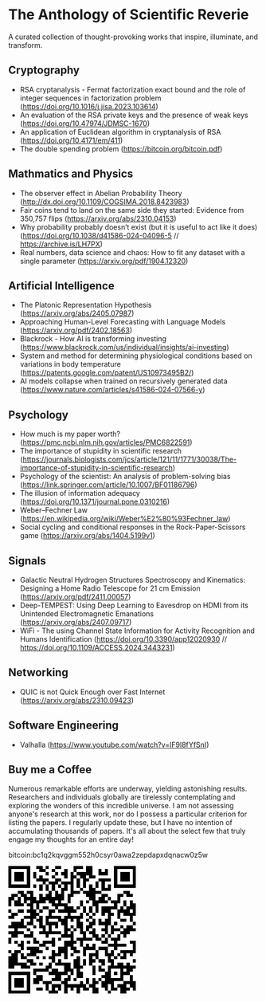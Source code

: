 # The Anthology of Scientific Reverie
A curated collection of thought-provoking works that inspire, illuminate, and transform.

## Cryptography
- RSA cryptanalysis - Fermat factorization exact bound and the role of integer sequences in factorization problem (https://doi.org/10.1016/j.jisa.2023.103614)
- An evaluation of the RSA private keys and the presence of weak keys (https://doi.org/10.47974/JDMSC-1670)
- An application of Euclidean algorithm in cryptanalysis of RSA (https://doi.org/10.4171/em/411)
- The double spending problem (https://bitcoin.org/bitcoin.pdf)

## Mathmatics and Physics 
- The observer effect in Abelian Probability Theory (http://dx.doi.org/10.1109/COGSIMA.2018.8423983)
- Fair coins tend to land on the same side they started: Evidence from 350,757 flips (https://arxiv.org/abs/2310.04153)
- Why probability probably doesn’t exist (but it is useful to act like it does) (https://doi.org/10.1038/d41586-024-04096-5 // https://archive.is/LH7PX)
- Real numbers, data science and chaos: How to fit any dataset with a single parameter (https://arxiv.org/pdf/1904.12320)

## Artificial Intelligence 
- The Platonic Representation Hypothesis (https://arxiv.org/abs/2405.07987)
- Approaching Human-Level Forecasting with Language Models (https://arxiv.org/pdf/2402.18563)
- Blackrock - How AI is transforming investing (https://www.blackrock.com/us/individual/insights/ai-investing)
- System and method for determining physiological conditions based on variations in body temperature (https://patents.google.com/patent/US10973495B2/)
- AI models collapse when trained on recursively generated data (https://www.nature.com/articles/s41586-024-07566-y)
  
## Psychology 
- How much is my paper worth? (https://pmc.ncbi.nlm.nih.gov/articles/PMC6822591)
- The importance of stupidity in scientific research (https://journals.biologists.com/jcs/article/121/11/1771/30038/The-importance-of-stupidity-in-scientific-research)
- Psychology of the scientist: An analysis of problem-solving bias (https://link.springer.com/article/10.1007/BF01186796)
- The illusion of information adequacy (https://doi.org/10.1371/journal.pone.0310216)
- Weber–Fechner Law (https://en.wikipedia.org/wiki/Weber%E2%80%93Fechner_law)
- Social cycling and conditional responses in the Rock-Paper-Scissors game (https://arxiv.org/abs/1404.5199v1)

## Signals 
- Galactic Neutral Hydrogen Structures Spectroscopy and Kinematics: Designing a Home Radio Telescope for 21 cm Emission (https://arxiv.org/pdf/2411.00057)
- Deep-TEMPEST: Using Deep Learning to Eavesdrop on HDMI from its Unintended Electromagnetic Emanations (https://arxiv.org/abs/2407.09717)
- WiFi - The using Channel State Information for Activity Recognition and Humans Identification (https://doi.org/10.3390/app12020930 // https://doi.org/10.1109/ACCESS.2024.3443231)

## Networking 
- QUIC is not Quick Enough over Fast Internet (https://arxiv.org/abs/2310.09423)

## Software Engineering 
- Valhalla (https://www.youtube.com/watch?v=IF9l8fYfSnI)

## Buy me a Coffee
Numerous remarkable efforts are underway, yielding astonishing results. Researchers and individuals globally are tirelessly contemplating and exploring the wonders of this incredible universe. I am not assessing anyone's research at this work, nor do I possess a particular criterion for listing the papers. I regularly update these, but I have no intention of accumulating thousands of papers. It's all about the select few that truly engage my thoughts for an entire day!

bitcoin:bc1q2kqvggm552h0csyr0awa2zepdapxdqnacw0z5w

![BTC](https://raw.githubusercontent.com/lcsig/API-Hooking/refs/heads/master/img/btc.png)
